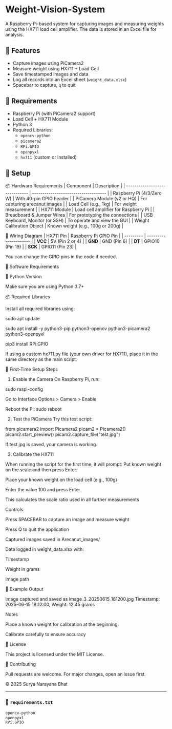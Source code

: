# Weight-Vision-System

A Raspberry Pi-based system for capturing images and measuring weights using the HX711 load cell amplifier. The data is stored in an Excel file for analysis.

## 📸 Features

- Capture images using PiCamera2
- Measure weight using HX711 + Load Cell
- Save timestamped images and data
- Log all records into an Excel sheet (`weight_data.xlsx`)
- Spacebar to capture, `q` to quit

## 🧰 Requirements

- Raspberry Pi (with PiCamera2 support)
- Load Cell + HX711 Module
- Python 3
- Required Libraries:
  - `opencv-python`
  - `picamera2`
  - `RPi.GPIO`
  - `openpyxl`
  - `hx711` (custom or installed)

## 🔧 Setup

📦 Hardware Requirements
| Component                      | Description                          |
| ------------------------------ | ------------------------------------ |
| Raspberry Pi (4/3/Zero W)      | With 40-pin GPIO header              |
| PiCamera Module (v2 or HQ)     | For capturing arecanut images        |
| Load Cell (e.g., 1kg)          | For weight measurement               |
| HX711 Module                   | Load cell amplifier for Raspberry Pi |
| Breadboard & Jumper Wires      | For prototyping the connections      |
| USB Keyboard, Monitor (or SSH) | To operate and view the GUI          |
| Weight Calibration Object      | Known weight (e.g., 100g or 200g)    |

🔌 Wiring Diagram
| HX711 Pin | Raspberry Pi GPIO Pin |
| --------- | --------------------- |
| **VCC**   | 5V (Pin 2 or 4)       |
| **GND**   | GND (Pin 6)           |
| **DT**    | GPIO10 (Pin 19)       |
| **SCK**   | GPIO11 (Pin 23)       |

You can change the GPIO pins in the code if needed.

🧰 Software Requirements

🐍 Python Version

Make sure you are using Python 3.7+

📦 Required Libraries

Install all required libraries using:

sudo apt update

sudo apt install -y python3-pip python3-opencv python3-picamera2 python3-openpyxl

pip3 install RPi.GPIO

If using a custom hx711.py file (your own driver for HX711), place it in the same directory as the main script.

🧪 First-Time Setup Steps

1. Enable the Camera
On Raspberry Pi, run:

sudo raspi-config

Go to Interface Options > Camera > Enable

Reboot the Pi: sudo reboot

2. Test the PiCamera
Try this test script:

from picamera2 import Picamera2
picam2 = Picamera2()
picam2.start_preview()
picam2.capture_file("test.jpg")

If test.jpg is saved, your camera is working.

3. Calibrate the HX711
   
When running the script for the first time, it will prompt: Put known weight on the scale and then press Enter:

Place your known weight on the load cell (e.g., 100g)

Enter the value 100 and press Enter

This calculates the scale ratio used in all further measurements

Controls:

Press SPACEBAR to capture an image and measure weight

Press Q to quit the application

Captured images saved in Arecanut_images/

Data logged in weight_data.xlsx with:

Timestamp

Weight in grams

Image path

🧪 Example Output

Image captured and saved as image_3_20250615_181200.jpg
Timestamp: 2025-06-15 18:12:00, Weight: 12.45 grams

Notes

Place a known weight for calibration at the beginning

Calibrate carefully to ensure accuracy

📜 License

This project is licensed under the MIT License.

🤝 Contributing

Pull requests are welcome. For major changes, open an issue first.

© 2025 Surya Narayana Bhat

---

### 📄 `requirements.txt`

```txt
opencv-python
openpyxl
RPi.GPIO
